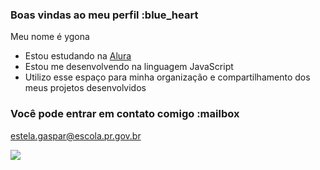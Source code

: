 ### Boas vindas ao meu perfil :blue_heart

Meu nome é ygona

- Estou estudando na [Alura](https://www.alura.com.br)
- Estou me desenvolvendo na linguagem JavaScript
- Utilizo esse espaço para minha organização e compartilhamento dos meus projetos desenvolvidos

### Você pode entrar em contato comigo :mailbox

estela.gaspar@escola.pr.gov.br

![](https://media1.tenor.com/m/jHvyFefhKmcAAAAd/mujikcboro-seriymujik.gif)

